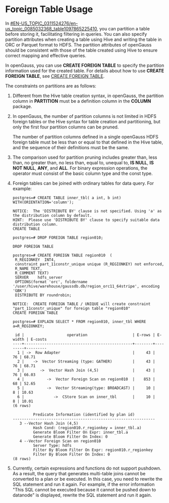 # Foreign Table Usage<a name="EN-US_TOPIC_0311524276"></a>

In  [\#EN-US\_TOPIC\_0311524276/en-us\_topic\_0085032368\_table1097865225410](#en-us_topic_0085032368_table1097865225410), you can partition a table before storing it, facilitating filtering in queries. You can also specify partition attributes when creating a table using Hive and writing the table in ORC or Parquet format to HDFS. The partition attributes of openGauss should be consistent with those of the table created using Hive to ensure correct mapping and effective queries.

In openGauss, you can use  **CREATE FOREIGN TABLE**  to specify the partition information used for the created table. For details about how to use  **CREATE FOREIGN TABLE**, see  [CREATE FOREIGN TABLE](en-us_topic_0289900252.md).

The constraints on partitions are as follows:

1.  Different from the Hive table creation syntax, in openGauss, the partition column in  **PARTITION**  must be a definition column in the  **COLUMN**  package.
2.  In openGauss, the number of partition columns is not limited in HDFS foreign tables or the Hive syntax for table creation and partitioning, but only the first four partition columns can be pruned.

    The number of partition columns defined in a single openGauss HDFS foreign table must be less than or equal to that defined in the Hive table, and the sequence of their definitions must be the same.

3.  The comparison used for partition pruning includes greater than, less than, no greater than, no less than, equal to, unequal to,  **IS NULL**,  **IS NOT NULL**,  **ANY**, and  **ALL**. For binary expression operations, the operator must consist of the basic column type and the const type.
4.  Foreign tables can be joined with ordinary tables for data query. For example:

    ```
    postgres=# CREATE TABLE inner_tbl( a int, b int) WITH(ORIENTATION='column');
    ```

    ```
    NOTICE:  The 'DISTRIBUTE BY' clause is not specified. Using 'a' as the distribution column by default.
    HINT:  Please use 'DISTRIBUTE BY' clause to specify suitable data distribution column.
    CREATE TABLE
    ```

    ```
    postgres=# DROP FOREIGN TABLE region010;
    ```

    ```
    DROP FOREIGN TABLE
    ```

    ```
    postgres=# CREATE FOREIGN TABLE region010  (
     R_REGIONKEY  INT4,
     constraint part_11constr_unique unique (R_REGIONKEY) not enforced,
     R_NAME TEXT,
     R_COMMENT TEXT)
     SERVER    hdfs_server
     OPTIONS(format 'orc', foldername '/user/hive/warehouse/gaussdb.db/region_orc11_64stripe', encoding 'GBK')
     DISTRIBUTE BY roundrobin;
    ```

    ```
    NOTICE:  CREATE FOREIGN TABLE / UNIQUE will create constraint "part_11constr_unique" for foreign table "region010"
    CREATE FOREIGN TABLE 
    ```

    ```
    postgres=# EXPLAIN SELECT * FROM region010, inner_tbl WHERE a=R_REGIONKEY;
    ```

    ```
     id |                   operation                    | E-rows | E-width | E-costs
    ----+------------------------------------------------+--------+---------+---------
      1 | ->  Row Adapter                                |     43 |      76 | 68.71
      2 |    ->  Vector Streaming (type: GATHER)         |     43 |      76 | 68.71
      3 |       ->  Vector Hash Join (4,5)               |     43 |      76 | 66.03
      4 |          ->  Vector Foreign Scan on region010  |    853 |      68 | 52.65
      5 |          ->  Vector Streaming(type: BROADCAST) |     10 |       8 | 10.63
      6 |             ->  CStore Scan on inner_tbl       |     10 |       8 | 10.01
    (6 rows)
    
             Predicate Information (identified by plan id)
    ---------------------------------------------------------------
       3 --Vector Hash Join (4,5)
             Hash Cond: (region010.r_regionkey = inner_tbl.a)
             Generate Bloom Filter On Expr: inner_tbl.a
             Generate Bloom Filter On Index: 0
       4 --Vector Foreign Scan on region010
             Server Type: hdfs
             Filter By Bloom Filter On Expr: region010.r_regionkey
             Filter By Bloom Filter On Index: 0
    (8 rows)
    ```

5.  Currently, certain expressions and functions do not support pushdown. As a result, the query that generates multi-table joins cannot be converted to a plan or be executed. In this case, you need to rewrite the SQL statement and run it again. For example, if the error information "This SQL cannot be executed because it cannot be pushed down to datanode" is displayed, rewrite the SQL statement and run it again.

